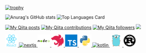 <!-- https://qiita.com/rised/items/f3385b589149dcf34a26 -->
[![trophy](https://github-profile-trophy.vercel.app/?username=mixnuts07&row=1&column=8)](https://github.com/ryo-ma/github-profile-trophy)

![Anurag's GitHub stats](https://github-readme-stats.vercel.app/api?username=mixnuts07&show_icons=true&theme=transparent)
![Top Languages Card](https://github-readme-stats.vercel.app/api/top-langs/?username=mixnuts07&layout=compact&theme=onedark&hide=css,html,javascript)

[![My Qiita posts](https://qiita-badge.apiapi.app/s/mixed_nuts_nuts/posts.svg)](http://qiita.com/mixed_nuts_nuts)
[![My Qiita contributions](https://qiita-badge.apiapi.app/s/mixed_nuts_nuts/contributions.svg)](http://qiita.com/mixed_nuts_nuts)
[![My Qiita followers](https://qiita-badge.apiapi.app/s/mixed_nuts_nuts/followers.svg)](http://qiita.com/mixed_nuts_nuts)
![](https://komarev.com/ghpvc/?username=mixnuts07)

<a href="https://reactjs.org/" target="_blank" rel="noreferrer"> <img src="https://raw.githubusercontent.com/devicons/devicon/master/icons/react/react-original-wordmark.svg" alt="react" width="40" height="40"/> </a> 
<a href="https://nextjs.org/" target="_blank" rel="noreferrer"> <img src="https://cdn.worldvectorlogo.com/logos/nextjs-2.svg" alt="nextjs" width="40" height="40"/> </a> 
<a href="https://nodejs.org" target="_blank" rel="noreferrer"> <img src="https://raw.githubusercontent.com/devicons/devicon/master/icons/nodejs/nodejs-original-wordmark.svg" alt="nodejs" width="40" height="40"/> </a> 
<a href="https://nestjs.com/" target="_blank" rel="noreferrer"> <img src="https://raw.githubusercontent.com/devicons/devicon/master/icons/nestjs/nestjs-plain.svg" alt="nestjs" width="40" height="40"/> </a> 
<a href="https://www.typescriptlang.org/" target="_blank" rel="noreferrer"> <img src="https://raw.githubusercontent.com/devicons/devicon/master/icons/typescript/typescript-original.svg" alt="typescript" width="40" height="40"/> </a> 
<a href="https://www.python.org" target="_blank" rel="noreferrer"> <img src="https://raw.githubusercontent.com/devicons/devicon/master/icons/python/python-original.svg" alt="python" width="40" height="40"/> </a> 
<a href="https://kotlinlang.org" target="_blank" rel="noreferrer"> <img src="https://www.vectorlogo.zone/logos/kotlinlang/kotlinlang-icon.svg" alt="kotlin" width="40" height="40"/> </a> 
<a href="https://golang.org" target="_blank" rel="noreferrer"> <img src="https://raw.githubusercontent.com/devicons/devicon/master/icons/go/go-original.svg" alt="go" width="40" height="40"/> </a> 
<a href="https://www.rust-lang.org" target="_blank" rel="noreferrer"> <img src="https://raw.githubusercontent.com/devicons/devicon/master/icons/rust/rust-plain.svg" alt="rust" width="40" height="40"/> </a> 
